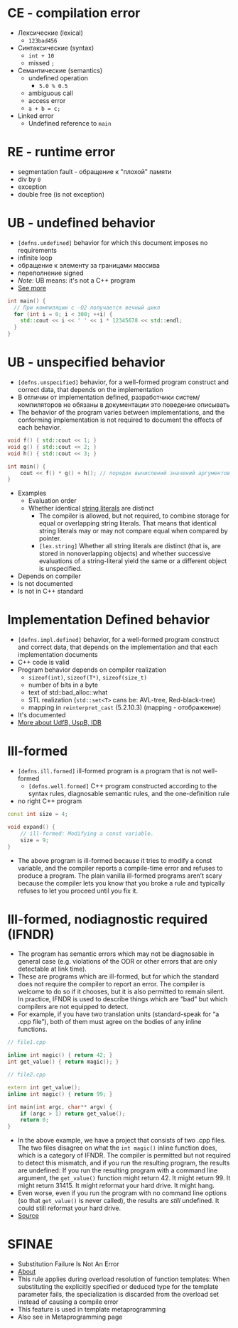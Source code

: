 
# CE - compilation error
- Лексические (lexical)
	- `123bad456`
- Синтаксические (syntax)
	- `int + 10`
	- missed `;`
- Семантические (semantics)
	- undefined operation
		- `5.0 % 0.5`
	- ambiguous call
	- access error
	- `a + b = c;`
- Linked error
	- Undefined reference to `main`

# RE - runtime error
- segmentation fault - обращение к "плохой" памяти
- div by `0`
- exception
- double free (is not exception)

# UB - undefined behavior
- `[defns.undefined]` behavior for which this document imposes no requirements
- infinite loop
- обращение к элементу за границами массива
- переполнение signed
- *Note*: UB means: it's not a C++ program
- [See more](https://en.cppreference.com/w/cpp/language/ub)

```cpp
int main() {
  // При компиляции с -O2 получается вечный цикл
  for (int i = 0; i < 300; ++i) {
    std::cout << i << ' ' << i * 12345678 << std::endl;
  }
}
```

# UB - unspecified behavior
- `[defns.unspecified]` behavior, for a well-formed program construct and correct data, that depends on the implementation
- В отличии от implementation defined, разработчики систем/компиляторов не обязаны в документации это поведение описывать
- The behavior of the program varies between implementations, and the conforming implementation is not required to document the effects of each behavior.
```cpp
void f() { std::cout << 1; }
void g() { std::cout << 2; }
void h() { std::cout << 3; }

int main() {
	cout << f() * g() + h(); // порядок вычислений значений аргументов функции
}
```
- Examples
	- Evaluation order
	- Whether identical [string literals](https://en.cppreference.com/w/cpp/language/string_literal "cpp/language/string literal") are distinct
		- The compiler is allowed, but not required, to combine storage for equal or overlapping string literals. That means that identical string literals may or may not compare equal when compared by pointer.
		- `[lex.string]` Whether all string literals are distinct (that is, are stored in nonoverlapping objects) and whether successive evaluations of a string-literal yield the same or a different object is unspecified.
- Depends on compiler
- Is not documented
- Is not in C++ standard

# Implementation Defined behavior
- `[defns.impl.defined]` behavior, for a well-formed program construct and correct data, that depends on the implementation and that each implementation documents
- C++ code is valid
- Program behavior depends on compiler realization
	- `sizeof(int)`, `sizeof(T*)`, `sizeof(size_t)`
	- number of bits in a byte
	- text of std::bad_alloc::what
	- STL realization (`std::set<T>` cans be: AVL-tree, Red-black-tree)
	- mapping in `reinterpret_cast` (5.2.10.3) (mapping - отображение)
- It's documented
- [More  about UdfB, UspB, IDB](https://habr.com/ru/articles/450910/)

# Ill-formed
- `[defns.ill.formed]` ill-formed program is a program that is not well-formed
	- `[defns.well.formed]` C++ program constructed according to the syntax rules, diagnosable semantic rules, and the one-definition rule
- no right C++ program

```cpp
const int size = 4;

void expand() {
    // ill-formed: Modifying a const variable.
    size = 9;
}
```
- The above program is ill-formed because it tries to modify a const variable, and the compiler reports a compile-time error and refuses to produce a program. The plain vanilla ill-formed programs aren’t scary because the compiler lets you know that you broke a rule and typically refuses to let you proceed until you fix it.

# Ill-formed, nodiagnostic required (IFNDR)
- The program has semantic errors which may not be diagnosable in general case (e.g. violations of the ODR or other errors that are only detectable at link time).
- These are programs which are ill-formed, but for which the standard does not require the compiler to report an error. The compiler is welcome to do so if it chooses, but it is also permitted to remain silent. In practice, IFNDR is used to describe things which are “bad” but which compilers are not equipped to detect.
- For example, if you have two translation units (standard-speak for “a .cpp file”), both of them must agree on the bodies of any inline functions.
```cpp
// file1.cpp

inline int magic() { return 42; }
int get_value() { return magic(); }

// file2.cpp

extern int get_value();
inline int magic() { return 99; }

int main(int argc, char** argv) {
    if (argc > 1) return get_value();
    return 0;
}
```
- In the above example, we have a project that consists of two .cpp files. The two files disagree on what the `int magic()` inline function does, which is a category of IFNDR. The compiler is permitted but not required to detect this mismatch, and if you run the resulting program, the results are undefined: If you run the resulting program with a command line argument, the `get_value()` function might return 42. It might return 99. It might return 31415. It might reformat your hard drive. It might hang.
- Even worse, even if you run the program with no command line options (so that `get_value()` is never called), the results are _still_ undefined. It could still reformat your hard drive.
- [Source](https://devblogs.microsoft.com/oldnewthing/20240802-00/?p=110091)

# SFINAE
- Substitution Failure Is Not An Error
- [About](https://en.cppreference.com/w/cpp/language/sfinae)
- This rule applies during overload resolution of function templates: When substituting the explicitly specified or deduced type for the template parameter fails, the specialization is discarded from the overload set instead of causing a compile error
- This feature is used in template metaprogramming
- Also see in Metaprogramming page
